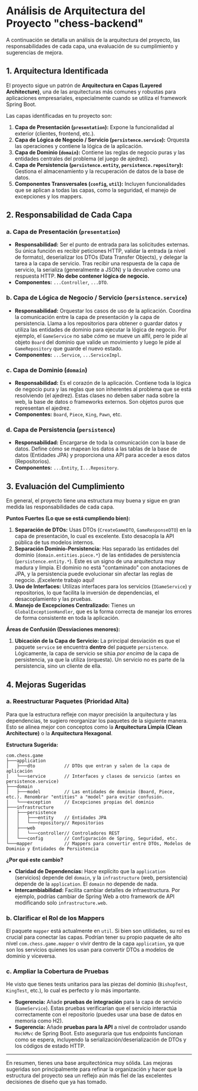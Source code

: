 # Análisis de Arquitectura del Proyecto "chess-backend"

A continuación se detalla un análisis de la arquitectura del proyecto, las responsabilidades de cada capa, una evaluación de su cumplimiento y sugerencias de mejora.

## 1. Arquitectura Identificada

El proyecto sigue un patrón de **Arquitectura en Capas (Layered Architecture)**, una de las arquitecturas más comunes y robustas para aplicaciones empresariales, especialmente cuando se utiliza el framework Spring Boot.

Las capas identificadas en tu proyecto son:

1.  **Capa de Presentación (`presentation`):** Expone la funcionalidad al exterior (clientes, frontend, etc.).
2.  **Capa de Lógica de Negocio / Servicio (`persistence.service`):** Orquesta las operaciones y contiene la lógica de la aplicación.
3.  **Capa de Dominio (`domain`):** Contiene las reglas de negocio puras y las entidades centrales del problema (el juego de ajedrez).
4.  **Capa de Persistencia (`persistence.entity`, `persistence.repository`):** Gestiona el almacenamiento y la recuperación de datos de la base de datos.
5.  **Componentes Transversales (`config`, `util`):** Incluyen funcionalidades que se aplican a todas las capas, como la seguridad, el manejo de excepciones y los mappers.

## 2. Responsabilidad de Cada Capa

### a. Capa de Presentación (`presentation`)
*   **Responsabilidad:** Ser el punto de entrada para las solicitudes externas. Su única función es recibir peticiones HTTP, validar la entrada (a nivel de formato), deserializar los DTOs (Data Transfer Objects), y delegar la tarea a la capa de servicio. Tras recibir una respuesta de la capa de servicio, la serializa (generalmente a JSON) y la devuelve como una respuesta HTTP. **No debe contener lógica de negocio.**
*   **Componentes:** `...Controller`, `...DTO`.

### b. Capa de Lógica de Negocio / Servicio (`persistence.service`)
*   **Responsabilidad:** Orquestar los casos de uso de la aplicación. Coordina la comunicación entre la capa de presentación y la capa de persistencia. Llama a los repositorios para obtener o guardar datos y utiliza las entidades de dominio para ejecutar la lógica de negocio. Por ejemplo, el `GameService` no sabe *cómo* se mueve un alfil, pero le pide al objeto `Board` del dominio que valide un movimiento y luego le pide al `GameRepository` que guarde el nuevo estado.
*   **Componentes:** `...Service`, `...ServiceImpl`.

### c. Capa de Dominio (`domain`)
*   **Responsabilidad:** Es el corazón de la aplicación. Contiene toda la lógica de negocio pura y las reglas que son inherentes al problema que se está resolviendo (el ajedrez). Estas clases no deben saber nada sobre la web, la base de datos o frameworks externos. Son objetos puros que representan el ajedrez.
*   **Componentes:** `Board`, `Piece`, `King`, `Pawn`, etc.

### d. Capa de Persistencia (`persistence`)
*   **Responsabilidad:** Encargarse de toda la comunicación con la base de datos. Define cómo se mapean los datos a las tablas de la base de datos (Entidades JPA) y proporciona una API para acceder a esos datos (Repositorios).
*   **Componentes:** `...Entity`, `I...Repository`.

## 3. Evaluación del Cumplimiento

En general, el proyecto tiene una estructura muy buena y sigue en gran medida las responsabilidades de cada capa.

**Puntos Fuertes (Lo que se está cumpliendo bien):**

1.  **Separación de DTOs:** Usas DTOs (`CreateGameDTO`, `GameResponseDTO`) en la capa de presentación, lo cual es excelente. Esto desacopla la API pública de tus modelos internos.
2.  **Separación Dominio-Persistencia:** Has separado las entidades del dominio (`domain.entities.piece.*`) de las entidades de persistencia (`persistence.entity.*`). Este es un signo de una arquitectura muy madura y limpia. El dominio no está "contaminado" con anotaciones de JPA, y la persistencia puede evolucionar sin afectar las reglas de negocio. ¡Excelente trabajo aquí!
3.  **Uso de Interfaces:** Utilizas interfaces para los servicios (`IGameService`) y repositorios, lo que facilita la inversión de dependencias, el desacoplamiento y las pruebas.
4.  **Manejo de Excepciones Centralizado:** Tienes un `GlobalExceptionHandler`, que es la forma correcta de manejar los errores de forma consistente en toda la aplicación.

**Áreas de Confusión (Desviaciones menores):**

1.  **Ubicación de la Capa de Servicio:** La principal desviación es que el paquete `service` se encuentra **dentro** del paquete `persistence`. Lógicamente, la capa de servicio se sitúa *por encima* de la capa de persistencia, ya que la utiliza (orquesta). Un servicio no es parte de la persistencia, sino un cliente de ella.

## 4. Mejoras Sugeridas

### a. Reestructurar Paquetes (Prioridad Alta)

Para que la estructura refleje con mayor precisión la arquitectura y las dependencias, te sugiero reorganizar los paquetes de la siguiente manera. Esto se alinea mejor con conceptos como la **Arquitectura Limpia (Clean Architecture)** o la **Arquitectura Hexagonal**.

**Estructura Sugerida:**

```
com.chess.game
├───application
│   ├───dto           // DTOs que entran y salen de la capa de aplicación
│   └───service       // Interfaces y clases de servicio (antes en persistence.service)
├───domain
│   ├───model         // Las entidades de dominio (Board, Piece, etc.). Renombrar "entities" a "model" para evitar confusión.
│   └───exception     // Excepciones propias del dominio
├───infrastructure
│   ├───persistence
│   │   ├───entity    // Entidades JPA
│   │   └───repository// Repositorios
│   ├───web
│   │   └───controller// Controladores REST
│   └───config        // Configuración de Spring, Seguridad, etc.
└───mapper            // Mappers para convertir entre DTOs, Modelos de Dominio y Entidades de Persistencia
```

**¿Por qué este cambio?**

*   **Claridad de Dependencias:** Hace explícito que la `application` (servicios) depende del `domain`, y la `infrastructure` (web, persistencia) depende de la `application`. El `domain` no depende de nada.
*   **Intercambiabilidad:** Facilita cambiar detalles de infraestructura. Por ejemplo, podrías cambiar de Spring Web a otro framework de API modificando solo `infrastructure.web`.

### b. Clarificar el Rol de los Mappers

El paquete `mapper` está actualmente en `util`. Si bien son utilidades, su rol es crucial para conectar las capas. Podrían tener su propio paquete de alto nivel `com.chess.game.mapper` o vivir dentro de la capa `application`, ya que son los servicios quienes los usan para convertir DTOs a modelos de dominio y viceversa.

### c. Ampliar la Cobertura de Pruebas

He visto que tienes tests unitarios para las piezas del dominio (`BishopTest`, `KingTest`, etc.), lo cual es perfecto y lo más importante.

*   **Sugerencia:** Añade **pruebas de integración** para la capa de servicio (`GameService`). Estas pruebas verificarían que el servicio interactúa correctamente con el repositorio (puedes usar una base de datos en memoria como H2).
*   **Sugerencia:** Añade **pruebas para la API** a nivel de controlador usando `MockMvc` de Spring Boot. Esto aseguraría que tus endpoints funcionan como se espera, incluyendo la serialización/deserialización de DTOs y los códigos de estado HTTP.

---

En resumen, tienes una base arquitectónica muy sólida. Las mejoras sugeridas son principalmente para refinar la organización y hacer que la estructura del proyecto sea un reflejo aún más fiel de las excelentes decisiones de diseño que ya has tomado.

